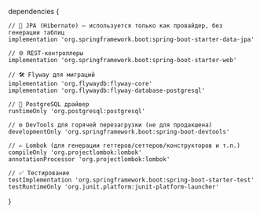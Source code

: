 dependencies {

    // 🔌 JPA (Hibernate) — используется только как провайдер, без генерации таблиц
    implementation 'org.springframework.boot:spring-boot-starter-data-jpa'

    // 🌐 REST-контроллеры
    implementation 'org.springframework.boot:spring-boot-starter-web'

    // 🛠️ Flyway для миграций
    implementation 'org.flywaydb:flyway-core'
    implementation 'org.flywaydb:flyway-database-postgresql'

    // 💾 PostgreSQL драйвер
    runtimeOnly 'org.postgresql:postgresql'

    // ⚙️ DevTools для горячей перезагрузки (не для продакшена)
    developmentOnly 'org.springframework.boot:spring-boot-devtools'

    // ✍️ Lombok (для генерации геттеров/сеттеров/конструкторов и т.п.)
    compileOnly 'org.projectlombok:lombok'
    annotationProcessor 'org.projectlombok:lombok'

    // ✅ Тестирование
    testImplementation 'org.springframework.boot:spring-boot-starter-test'
    testRuntimeOnly 'org.junit.platform:junit-platform-launcher'
}
